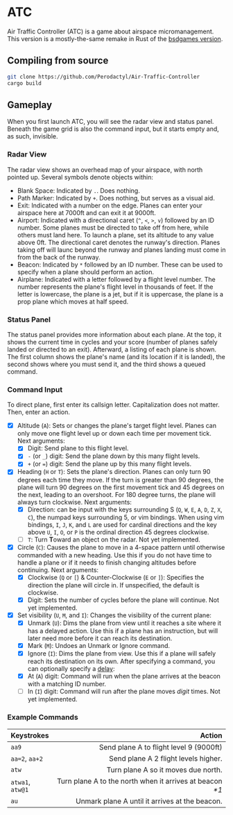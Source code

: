 # ATC

Air Traffic Controller (ATC) is a game about airspace micromanagement. This version is a mostly-the-same remake in Rust of the [bsdgames version](https://github.com/vattam/BSDGames).

## Compiling from source
```sh
git clone https://github.com/Perodactyl/Air-Traffic-Controller
cargo build
```

## Gameplay
When you first launch ATC, you will see the radar view and status panel. Beneath the game grid is also the command input, but it starts empty and, as such, invisible.
### Radar View
The radar view shows an overhead map of your airspace, with north pointed up. Several symbols denote objects within:
- Blank Space: Indicated by `.`. Does nothing.
- Path Marker: Indicated by `+`. Does nothing, but serves as a visual aid.
- Exit: Indicated with a number on the edge. Planes can enter your airspace here at 7000ft and can exit it at 9000ft.
- Airport: Indicated with a directional caret (`^`, `<`, `>`, `v`) followed by an ID number. Some planes must be directed to take off from here, while others must land here. To launch a plane, set its altitude to any value above 0ft. The directional caret denotes the runway's direction. Planes taking off will launc beyond the runway and planes landing must come in from the back of the runway.
- Beacon: Indicated by `*` followed by an ID number. These can be used to specify when a plane should perform an action.
- Airplane: Indicated with a letter followed by a flight level number. The number represents the plane's flight level in thousands of feet. If the letter is lowercase, the plane is a jet, but if it is uppercase, the plane is a prop plane which moves at half speed.

### Status Panel
The status panel provides more information about each plane. At the top, it shows the current time in cycles and your score (number of planes safely landed or directed to an exit). Afterward, a listing of each plane is shown. The first column shows the plane's name (and its location if it is landed), the second shows where you must send it, and the third shows a queued command.

### Command Input
To direct plane, first enter its callsign letter. Capitalization does not matter. Then, enter an action.
- [x] Altitude (`A`): Sets or changes the plane's target flight level. Planes can only move one flight level up or down each time per movement tick. Next arguments:
    - [x] Digit: Send plane to this flight level.
    - [x] `-` (or `_`) digit: Send the plane down by this many flight levels.
    - [x] `+` (or `=`) digit: Send the plane up by this many flight levels.
- [x] Heading (`H` or `T`): Sets the plane's direction. Planes can only turn 90 degrees each time they move. If the turn is greater than 90 degrees, the plane will turn 90 degrees on the first movement tick and 45 degrees on the next, leading to an overshoot. For 180 degree turns, the plane will always turn clockwise. Next arguments:
    - [x] Direction: can be input with the keys surrounding S (`Q`, `W`, `E`, `A`, `D`, `Z`, `X`, `C`), the numpad keys surrounding 5, or vim bindings. When using vim bindings, `I`, `J`, `K`, and `L` are used for cardinal directions and the key above `U`, `I`, `O`, or `P` is the ordinal direction 45 degrees clockwise.
    - [ ] `T`: Turn **T**oward an object on the radar. Not yet implemented.
- [x] Circle (`C`): Causes the plane to move in a 4-space pattern until otherwise commanded with a new heading. Use this if you do not have time to handle a plane or if it needs to finish changing altitudes before continuing. Next arguments:
    - [x] Clockwise (`Q` or `[`) & Counter-Clockwise (`E` or `]`): Specifies the direction the plane will circle in. If unspecified, the default is clockwise.
    - [x] Digit: Sets the number of cycles before the plane will continue. Not yet implemented.
- [x] Set visibility (`U`, `M`, and `I`): Changes the visibility of the current plane:
    - [x] Unmark (`U`): Dims the plane from view until it reaches a site where it has a delayed action. Use this if a plane has an instruction, but will later need more before it can reach its destination.
    - [x] Mark (`M`): Undoes an Unmark or Ignore command.
    - [x] Ignore (`I`): Dims the plane from view. Use this if a plane will safely reach its destination on its own.
After specifying a command, you can optionally specify a <u>delay</u>:
    - [x] At (`A`) digit: Command will run when the plane arrives at the beacon with a matching ID number.
    - [ ] In (`I`) digit: Command will run after the plane moves *digit* times. Not yet implemented.

### Example Commands
| Keystrokes | Action |
| :--------- | -----: |
| `aa9`      | Send plane A to flight level 9 (9000ft) |
| `aa=2`, `aa+2` | Send plane A 2 flight levels higher. |
| `atw`      | Turn plane A so it moves due north. |
| `atwa1`, `atw@1` | Turn plane A to the north when it arrives at beacon _*1_ |
| `au`       | Unmark plane A until it arrives at the beacon. |


